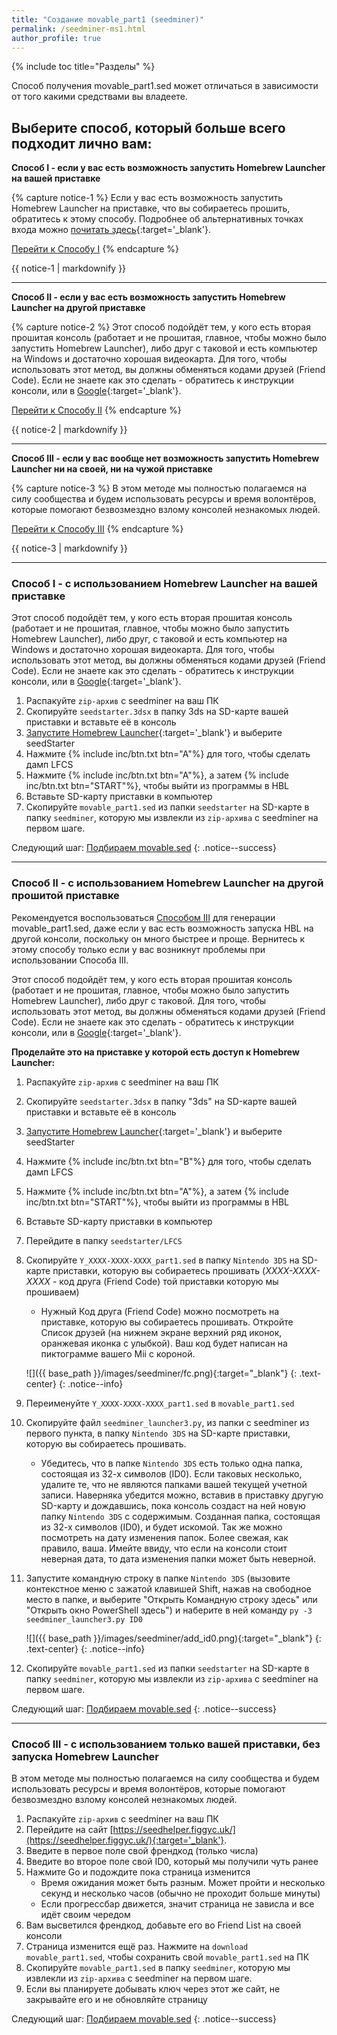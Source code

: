 ```yaml
---
title: "Создание movable_part1 (seedminer)"
permalink: /seedminer-ms1.html
author_profile: true
---
```


{% include toc title="Разделы" %}

Способ получения movable_part1.sed может отличаться в зависимости от того какими средствами вы владеете. 

## 	Выберите способ, который больше всего подходит лично вам:

**Способ I - если у вас есть возможность запустить Homebrew Launcher на вашей приставке**

{% capture notice-1 %}
Если у вас есть возможность запустить Homebrew Launcher на приставке, что вы собираетесь прошить, обратитесь к этому способу. Подробнее об альтернативных точках входа можно [почитать здесь](homebrew-launcher-alternatives){:target='_blank'}. 

[Перейти к Способу I](#способ-i---с-использованием-homebrew-launcher-на-вашей-приставке)
{% endcapture %}
<div class="notice--success">{{ notice-1 | markdownify }}</div>

___

**Способ II - если у вас есть возможность запустить Homebrew Launcher на другой приставке**

{% capture notice-2 %}
Этот способ подойдёт тем, у кого есть вторая прошитая консоль (работает и не прошитая, главное, чтобы можно было запустить Homebrew Launcher), либо друг с таковой и есть компьютер на Windows и достаточно хорошая видеокарта.
 Для того, чтобы использовать этот метод, вы должны обменяться кодами друзей (Friend Code). Если не знаете как это сделать - обратитесь к инструкции консоли, или в [Google](http://google.com){:target='_blank'}. 

[Перейти к Способу II](#способ-ii---с-использованием-homebrew-launcher-на-другой-прошитой-приставке)
{% endcapture %}
<div class="notice--success">{{ notice-2 | markdownify }}</div>

___

**Способ III - если у вас вообще нет возможность запустить Homebrew Launcher ни на своей, ни на чужой приставке**

{% capture notice-3 %}
В этом методе мы полностью полагаемся на силу сообщества и будем использовать ресурсы и время волонтёров, которые помогают безвозмездно взлому консолей незнакомых людей. 

[Перейти к Способу III](#способ-iii---с-использованием-только-вашей-приставки-без-запуска-homebrew-launcher)
{% endcapture %}
<div class="notice--success">{{ notice-3 | markdownify }}</div>

___

### Способ I - с использованием Homebrew Launcher на вашей приставке 

Этот способ подойдёт тем, у кого есть вторая прошитая консоль (работает и не прошитая, главное, чтобы можно было запустить Homebrew Launcher), либо друг, с таковой и есть компьютер на Windows и достаточно хорошая видеокарта.
 Для того, чтобы использовать этот метод, вы должны обменяться кодами друзей (Friend Code). Если не знаете как это сделать - обратитесь к инструкции консоли, или в [Google](http://google.com){:target='_blank'}. 

1. Распакуйте `zip-архив` с seedminer на ваш ПК
1. Скопируйте `seedstarter.3dsx` в папку 3ds на SD-карте вашей приставки и вставьте её в консоль
1. [Запустите Homebrew Launcher](homebrew-launcher-alternatives){:target='_blank'} и выберите seedStarter
1. Нажмите {% include inc/btn.txt btn="A"%} для того, чтобы сделать дамп LFCS 
1. Нажмите {% include inc/btn.txt btn="A"%}, а затем {% include inc/btn.txt btn="START"%}, чтобы выйти из программы в HBL
1. Вставьте SD-карту приставки в компьютер
1. Скопируйте `movable_part1.sed` из папки `seedstarter` на SD-карте в папку `seedminer`, которую мы извлекли из `zip-архива` с seedminer на первом шаге.

Следующий шаг: [Подбираем movable.sed](seedminer-ms)
{: .notice--success}

___

### Способ II - с использованием Homebrew Launcher на другой прошитой приставке

Рекомендуется воспользоваться [Cпособом III](/seedminer-ms1#%D0%A1%D0%BF%D0%BE%D1%81%D0%BE%D0%B1-iii---%D1%81-%D0%B8%D1%81%D0%BF%D0%BE%D0%BB%D1%8C%D0%B7%D0%BE%D0%B2%D0%B0%D0%BD%D0%B8%D0%B5%D0%BC-%D1%82%D0%BE%D0%BB%D1%8C%D0%BA%D0%BE-%D0%B2%D0%B0%D1%88%D0%B5%D0%B9-%D0%BF%D1%80%D0%B8%D1%81%D1%82%D0%B0%D0%B2%D0%BA%D0%B8-%D0%B1%D0%B5%D0%B7-%D0%B7%D0%B0%D0%BF%D1%83%D1%81%D0%BA%D0%B0-homebrew-launcher) для генерации movable_part1.sed, даже если у вас есть возможность запуска HBL на другой консоли, поскольку он много быстрее и проще. Вернитесь к этому способу только если у вас возникнут проблемы при использовании Способа III. 

Этот способ подойдёт тем, у кого есть вторая прошитая консоль (работает и не прошитая, главное, чтобы можно было запустить Homebrew Launcher), либо друг с таковой. Для того, чтобы использовать этот метод, вы должны обменяться кодами друзей (Friend Code). Если не знаете как это сделать - обратитесь к инструкции консоли, или в [Google](http://google.com){:target='_blank'}. 

**Проделайте это на приставке у которой есть доступ к Homebrew Launcher:**
1. Распакуйте `zip-архив` с seedminer на ваш ПК
1. Скопируйте `seedstarter.3dsx` в папку "3ds" на SD-карте вашей приставки и вставьте её в консоль
1. [Запустите Homebrew Launcher](homebrew-launcher-alternatives){:target='_blank'} и выберите seedStarter
1. Нажмите {% include inc/btn.txt btn="B"%} для того, чтобы сделать дамп LFCS 
1. Нажмите {% include inc/btn.txt btn="A"%}, а затем {% include inc/btn.txt btn="START"%}, чтобы выйти из программы в HBL
1. Вставьте SD-карту приставки в компьютер
1. Перейдите в папку `seedstarter/LFCS` 
1. Скопируйте `Y_XXXX-XXXX-XXXX_part1.sed` в папку `Nintendo 3DS` на SD-карте приставки, которую вы собираетесь прошивать (*XXXX-XXXX-XXXX* - код друга (Friend Code) той приставки которую мы прошиваем) 
	* Нужный Код друга (Friend Code) можно посмотреть на приставке, которую вы собираетесь прошивать. Откройте Список друзей (на нижнем экране верхний ряд иконок, оранжевая иконка с улыбкой). Ваш код будет написан на пиктограмме вашего Mii с короной.
	
	![]({{ base_path }}/images/seedminer/fc.png){:target="_blank"}
	{: .text-center}
	{: .notice--info}
	
1. Переименуйте `Y_XXXX-XXXX-XXXX_part1.sed` в `movable_part1.sed`
1. Скопируйте файл `seedminer_launcher3.py`, из папки с seedminer из первого пункта, в папку `Nintendo 3DS` на SD-карте приставки, которую вы собираетесь прошивать. 
	* Убедитесь, что в папке `Nintendo 3DS` есть только одна папка, состоящая из 32-х символов (ID0). Если таковых несколько, удалите те, что не являются папками вашей текущей учетной записи. Наверняка убедится можно, вставив в приставку другую SD-карту и дождавшись, пока консоль создаст на ней новую папку `Nintendo 3DS` с содержимым. Созданная папка, состоящая из 32-х символов (ID0), и будет искомой. Так же можно посмотреть на дату изменения папок. Более свежая, как правило, ваша. Имейте ввиду, что если на консоли стоит неверная дата, то дата изменения папки может быть неверной.
1. Запустите командную строку в папке `Nintendo 3DS` (вызовите контекстное меню с зажатой клавишей Shift, нажав на свободное место в папке, и выберите "Открыть Командную строку здесь" или "Открыть окно PowerShell здесь") и наберите в ней команду `py -3 seedminer_launcher3.py ID0`

	![]({{ base_path }}/images/seedminer/add_id0.png){:target="_blank"}
	{: .text-center}
	{: .notice--info}
	
1. Скопируйте `movable_part1.sed` из папки `seedstarter` на SD-карте в папку `seedminer`, которую мы извлекли из `zip-архива` с seedminer на первом шаге.

Следующий шаг: [Подбираем movable.sed](seedminer-ms)
{: .notice--success}

___

### Способ III - с использованием только вашей приставки, без запуска Homebrew Launcher

В этом методе мы полностью полагаемся на силу сообщества и будем использовать ресурсы и время волонтёров, которые помогают безвозмездно взлому консолей незнакомых людей. 

1. Распакуйте `zip-архив` с seedminer на ваш ПК
1. Перейдите на сайт [https://seedhelper.figgyc.uk/](https://seedhelper.figgyc.uk/){:target='_blank'}.
1. Введите в первое поле свой френдкод (только числа)
1. Введите во второе поле свой ID0, который мы получили чуть ранее
1. Нажмите Go и подождите пока страница изменится
	* Время ожидания может быть разным. Может пройти и несколько секунд и несколько часов (обычно не проходит больше минуты)
	* Если прогрессбар движется, значит страница не зависла и все идёт своим чередом
1. Вам высветился френдкод, добавьте его во Friend List на своей консоли
1. Страница изменится ещё раз. Нажмите на `download movable_part1.sed`, чтобы сохранить свой `movable_part1.sed` на ПК
1. Скопируйте `movable_part1.sed`  в папку `seedminer`, которую мы извлекли из `zip-архива` с seedminer на первом шаге.
1. Если вы планируете добывать ключ через этот же сайт, не закрывайте его и не обновляйте страницу

Следующий шаг: [Подбираем movable.sed](seedminer-ms)
{: .notice--success}